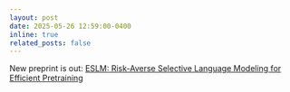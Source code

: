 ```yaml
---
layout: post
date: 2025-05-26 12:59:00-0400
inline: true
related_posts: false
---
```


New preprint is out: [ESLM: Risk-Averse Selective Language Modeling for Efficient Pretraining](https://arxiv.org/abs/2505.19893)
